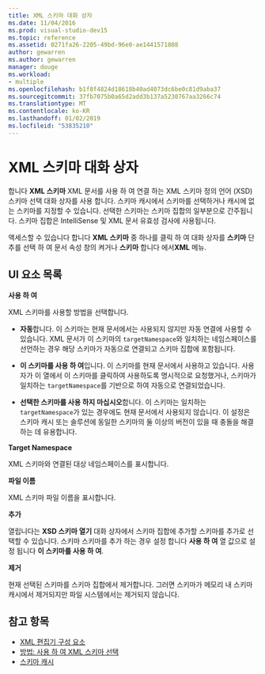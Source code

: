```yaml
---
title: XML 스키마 대화 상자
ms.date: 11/04/2016
ms.prod: visual-studio-dev15
ms.topic: reference
ms.assetid: 0271fa26-2205-49bd-96e0-ae1441571808
author: gewarren
ms.author: gewarren
manager: douge
ms.workload:
- multiple
ms.openlocfilehash: b1f8f4824d18618b40ad4073dc6be0c81d9aba37
ms.sourcegitcommit: 37fb7075b0a65d2add3b137a5230767aa3266c74
ms.translationtype: MT
ms.contentlocale: ko-KR
ms.lasthandoff: 01/02/2019
ms.locfileid: "53835210"
---
```

# <a name="xml-schemas-dialog-box"></a>XML 스키마 대화 상자

합니다 **XML 스키마** XML 문서를 사용 하 여 연결 하는 XML 스키마 정의 언어 (XSD) 스키마 선택 대화 상자를 사용 합니다. 스키마 캐시에서 스키마를 선택하거나 캐시에 없는 스키마를 지정할 수 있습니다. 선택한 스키마는 스키마 집합의 일부분으로 간주됩니다. 스키마 집합은 IntelliSense 및 XML 문서 유효성 검사에 사용됩니다.

액세스할 수 있습니다 합니다 **XML 스키마** 중 하나를 클릭 하 여 대화 상자를 **스키마** 단추를 선택 하 여 문서 속성 창의 켜거나 **스키마** 합니다 에서**XML** 메뉴.

## <a name="uielement-list"></a>UI 요소 목록
 **사용 하 여**

 XML 스키마를 사용할 방법을 선택합니다.

-   **자동**합니다. 이 스키마는 현재 문서에서는 사용되지 않지만 자동 연결에 사용할 수 있습니다. XML 문서가 이 스키마의 `targetNamespace`와 일치하는 네임스페이스를 선언하는 경우 해당 스키마가 자동으로 연결되고 스키마 집합에 포함됩니다.

-   **이 스키마를 사용 하 여**입니다. 이 스키마를 현재 문서에서 사용하고 있습니다. 사용자가 이 열에서 이 스키마를 클릭하여 사용하도록 명시적으로 요청했거나, 스키마가 일치하는 `targetNamespace`를 기반으로 하여 자동으로 연결되었습니다.

-   **선택한 스키마를 사용 하지 마십시오**합니다. 이 스키마는 일치하는 `targetNamespace`가 있는 경우에도 현재 문서에서 사용되지 않습니다. 이 설정은 스키마 캐시 또는 솔루션에 동일한 스키마의 둘 이상의 버전이 있을 때 충돌을 해결하는 데 유용합니다.

**Target Namespace**

XML 스키마와 연결된 대상 네임스페이스를 표시합니다.

**파일 이름**

XML 스키마 파일 이름을 표시합니다.

**추가**

열립니다는 **XSD 스키마 열기** 대화 상자에서 스키마 집합에 추가할 스키마를 추가로 선택할 수 있습니다. 스키마 스키마를 추가 하는 경우 설정 합니다 **사용 하 여** 열 값으로 설정 됩니다 **이 스키마를 사용 하 여**.

**제거**

현재 선택된 스키마를 스키마 집합에서 제거합니다. 그러면 스키마가 메모리 내 스키마 캐시에서 제거되지만 파일 시스템에서는 제거되지 않습니다.

## <a name="see-also"></a>참고 항목

- [XML 편집기 구성 요소](../xml-tools/xml-editor-components.md)
- [방법: 사용 하 여 XML 스키마 선택](../xml-tools/how-to-select-the-xml-schemas-to-use.md)
- [스키마 캐시](../xml-tools/schema-cache.md)